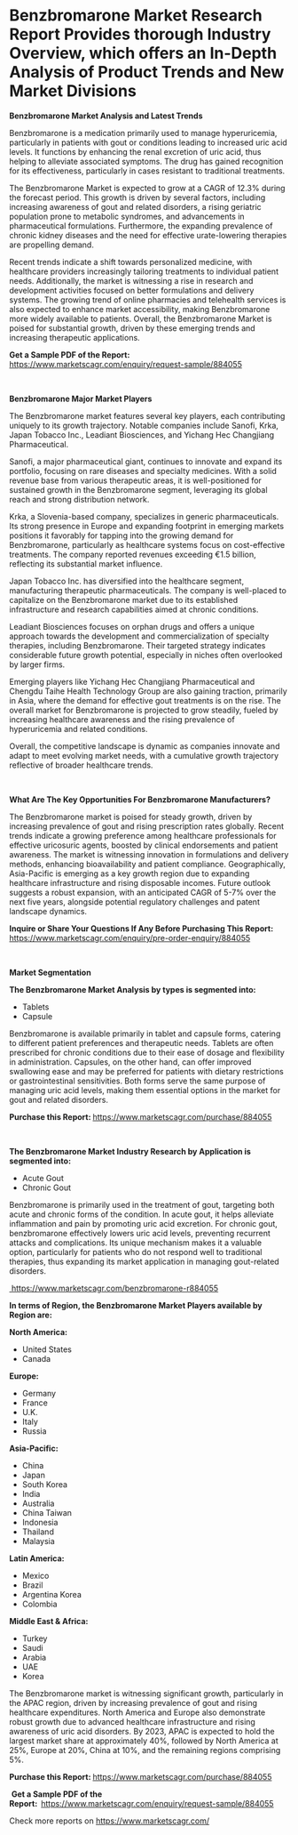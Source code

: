 <p><h1>Benzbromarone Market Research Report Provides thorough Industry Overview, which offers an In-Depth Analysis of Product Trends and New Market Divisions</h1></p><p><strong>Benzbromarone Market Analysis and Latest Trends</strong></p>
<p><p>Benzbromarone is a medication primarily used to manage hyperuricemia, particularly in patients with gout or conditions leading to increased uric acid levels. It functions by enhancing the renal excretion of uric acid, thus helping to alleviate associated symptoms. The drug has gained recognition for its effectiveness, particularly in cases resistant to traditional treatments.</p><p>The Benzbromarone Market is expected to grow at a CAGR of 12.3% during the forecast period. This growth is driven by several factors, including increasing awareness of gout and related disorders, a rising geriatric population prone to metabolic syndromes, and advancements in pharmaceutical formulations. Furthermore, the expanding prevalence of chronic kidney diseases and the need for effective urate-lowering therapies are propelling demand.</p><p>Recent trends indicate a shift towards personalized medicine, with healthcare providers increasingly tailoring treatments to individual patient needs. Additionally, the market is witnessing a rise in research and development activities focused on better formulations and delivery systems. The growing trend of online pharmacies and telehealth services is also expected to enhance market accessibility, making Benzbromarone more widely available to patients. Overall, the Benzbromarone Market is poised for substantial growth, driven by these emerging trends and increasing therapeutic applications.</p></p>
<p><strong>Get a Sample PDF of the Report:&nbsp;</strong> <a href="https://www.marketscagr.com/enquiry/request-sample/884055?utm_campaign=2194&utm_medium=2&utm_source=Github&utm_content=ia&utm_term=08032025&utm_id=benzbromarone">https://www.marketscagr.com/enquiry/request-sample/884055</a></p>
<p>&nbsp;</p>
<p><strong>Benzbromarone Major Market Players</strong></p>
<p><p>The Benzbromarone market features several key players, each contributing uniquely to its growth trajectory. Notable companies include Sanofi, Krka, Japan Tobacco Inc., Leadiant Biosciences, and Yichang Hec Changjiang Pharmaceutical.</p><p>Sanofi, a major pharmaceutical giant, continues to innovate and expand its portfolio, focusing on rare diseases and specialty medicines. With a solid revenue base from various therapeutic areas, it is well-positioned for sustained growth in the Benzbromarone segment, leveraging its global reach and strong distribution network.</p><p>Krka, a Slovenia-based company, specializes in generic pharmaceuticals. Its strong presence in Europe and expanding footprint in emerging markets positions it favorably for tapping into the growing demand for Benzbromarone, particularly as healthcare systems focus on cost-effective treatments. The company reported revenues exceeding €1.5 billion, reflecting its substantial market influence.</p><p>Japan Tobacco Inc. has diversified into the healthcare segment, manufacturing therapeutic pharmaceuticals. The company is well-placed to capitalize on the Benzbromarone market due to its established infrastructure and research capabilities aimed at chronic conditions.</p><p>Leadiant Biosciences focuses on orphan drugs and offers a unique approach towards the development and commercialization of specialty therapies, including Benzbromarone. Their targeted strategy indicates considerable future growth potential, especially in niches often overlooked by larger firms.</p><p>Emerging players like Yichang Hec Changjiang Pharmaceutical and Chengdu Taihe Health Technology Group are also gaining traction, primarily in Asia, where the demand for effective gout treatments is on the rise. The overall market for Benzbromarone is projected to grow steadily, fueled by increasing healthcare awareness and the rising prevalence of hyperuricemia and related conditions.</p><p>Overall, the competitive landscape is dynamic as companies innovate and adapt to meet evolving market needs, with a cumulative growth trajectory reflective of broader healthcare trends.</p></p>
<p>&nbsp;</p>
<p><strong>What Are The Key Opportunities For Benzbromarone Manufacturers?</strong></p>
<p><p>The Benzbromarone market is poised for steady growth, driven by increasing prevalence of gout and rising prescription rates globally. Recent trends indicate a growing preference among healthcare professionals for effective uricosuric agents, boosted by clinical endorsements and patient awareness. The market is witnessing innovation in formulations and delivery methods, enhancing bioavailability and patient compliance. Geographically, Asia-Pacific is emerging as a key growth region due to expanding healthcare infrastructure and rising disposable incomes. Future outlook suggests a robust expansion, with an anticipated CAGR of 5-7% over the next five years, alongside potential regulatory challenges and patent landscape dynamics.</p></p>
<p><strong>Inquire or Share Your Questions If Any Before Purchasing This Report:</strong> <a href="https://www.marketscagr.com/enquiry/pre-order-enquiry/884055?utm_campaign=2194&utm_medium=2&utm_source=Github&utm_content=ia&utm_term=08032025&utm_id=benzbromarone">https://www.marketscagr.com/enquiry/pre-order-enquiry/884055</a></p>
<p>&nbsp;</p>
<p><strong>Market Segmentation</strong></p>
<p><strong>The Benzbromarone Market Analysis by types is segmented into:</strong></p>
<p><ul><li>Tablets</li><li>Capsule</li></ul></p>
<p><p>Benzbromarone is available primarily in tablet and capsule forms, catering to different patient preferences and therapeutic needs. Tablets are often prescribed for chronic conditions due to their ease of dosage and flexibility in administration. Capsules, on the other hand, can offer improved swallowing ease and may be preferred for patients with dietary restrictions or gastrointestinal sensitivities. Both forms serve the same purpose of managing uric acid levels, making them essential options in the market for gout and related disorders.</p></p>
<p><strong>Purchase this Report:&nbsp;</strong><a href="https://www.marketscagr.com/purchase/884055?utm_campaign=2194&utm_medium=2&utm_source=Github&utm_content=ia&utm_term=08032025&utm_id=benzbromarone">https://www.marketscagr.com/purchase/884055</a></p>
<p>&nbsp;</p>
<p><strong>The Benzbromarone Market Industry Research by Application is segmented into:</strong></p>
<p><ul><li>Acute Gout</li><li>Chronic Gout</li></ul></p>
<p><p>Benzbromarone is primarily used in the treatment of gout, targeting both acute and chronic forms of the condition. In acute gout, it helps alleviate inflammation and pain by promoting uric acid excretion. For chronic gout, benzbromarone effectively lowers uric acid levels, preventing recurrent attacks and complications. Its unique mechanism makes it a valuable option, particularly for patients who do not respond well to traditional therapies, thus expanding its market application in managing gout-related disorders.</p></p>
<p><a href="https://www.marketscagr.com/benzbromarone-r884055?utm_campaign=2194&utm_medium=2&utm_source=Github&utm_content=ia&utm_term=08032025&utm_id=benzbromarone">&nbsp;https://www.marketscagr.com/benzbromarone-r884055</a></p>
<p><strong>In terms of Region, the Benzbromarone Market Players available by Region are:</strong></p>
<p>
    <p> <strong> North America: </strong>
        <ul>
            <li>United States</li>
            <li>Canada</li>
        </ul>
        </p> 
    <p> <strong> Europe: </strong>
        <ul>
            <li>Germany</li>
            <li>France</li>
            <li>U.K.</li>
            <li>Italy</li>
            <li>Russia</li>
        </ul>
        </p> 
    <p> <strong> Asia-Pacific: </strong>
        <ul>
            <li>China</li>
            <li>Japan</li>
            <li>South Korea</li>
            <li>India</li>
            <li>Australia</li>
            <li>China Taiwan</li>
            <li>Indonesia</li>
            <li>Thailand</li>
            <li>Malaysia</li>
        </ul>
        </p> 
    <p> <strong> Latin America: </strong>
        <ul>
            <li>Mexico</li>
            <li>Brazil</li>
            <li>Argentina Korea</li>
            <li>Colombia</li>
        </ul>
        </p> 
    <p> <strong> Middle East & Africa: </strong>
        <ul>
            <li>Turkey</li>
            <li>Saudi</li>
            <li>Arabia</li>
            <li>UAE</li>
            <li>Korea</li>
        </ul>
    </p>
    </p>
<p><p>The Benzbromarone market is witnessing significant growth, particularly in the APAC region, driven by increasing prevalence of gout and rising healthcare expenditures. North America and Europe also demonstrate robust growth due to advanced healthcare infrastructure and rising awareness of uric acid disorders. By 2023, APAC is expected to hold the largest market share at approximately 40%, followed by North America at 25%, Europe at 20%, China at 10%, and the remaining regions comprising 5%.</p></p>
<p><strong>Purchase this Report: </strong><a href="https://www.marketscagr.com/purchase/884055?utm_campaign=2194&utm_medium=2&utm_source=Github&utm_content=ia&utm_term=08032025&utm_id=benzbromarone">https://www.marketscagr.com/purchase/884055</a></p>
<p>&nbsp;<strong>Get a Sample PDF of the Report:&nbsp;&nbsp;</strong><a href="https://www.marketscagr.com/enquiry/request-sample/884055?utm_campaign=2194&utm_medium=2&utm_source=Github&utm_content=ia&utm_term=08032025&utm_id=benzbromarone">https://www.marketscagr.com/enquiry/request-sample/884055</a></p>
<p><strong></strong></p>
<p>Check more reports on <a href="https://www.marketscagr.com/?utm_campaign=2194&utm_medium=2&utm_source=Github&utm_content=ia&utm_term=08032025&utm_id=benzbromarone">https://www.marketscagr.com/</a></p>